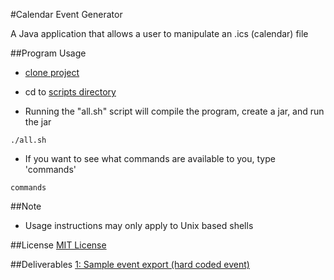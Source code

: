 #Calendar Event Generator

A Java application that allows a user to manipulate an .ics (calendar) file

##Program Usage
- [clone project](http://git-scm.com/book/en/v2/Git-Basics-Getting-a-Git-Repository#Cloning-an-Existing-Repository)

- cd to [scripts directory](https://github.com/TylerNakamura/Calendar-Event-File-Generator/tree/master/scripts)

- Running the "all.sh" script will compile the program, create a jar, and run the jar
```
./all.sh
```

- If you want to see what commands are available to you, type 'commands'
```
commands
```

##Note
- Usage instructions may only apply to Unix based shells

##License
[MIT License](https://github.com/TylerNakamura/Calendar-Event-File-Generator/blob/master/LICENSE)

##Deliverables
[1: Sample event export (hard coded event)](https://youtu.be/0gzPtsj05u4)
